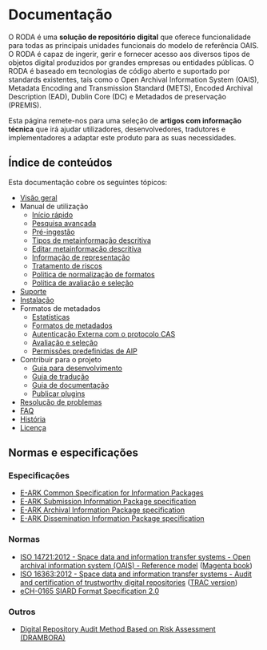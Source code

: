 # Documentação

O RODA é uma **solução de repositório digital** que oferece funcionalidade para todas as principais unidades funcionais do modelo de referência OAIS. O RODA é capaz de ingerir, gerir e fornecer acesso aos diversos tipos de objetos digital produzidos por grandes empresas ou entidades públicas. O RODA é baseado em tecnologias de código aberto e suportado por standards existentes, tais como o Open Archival Information System (OAIS), Metadata Encoding and Transmission Standard (METS), Encoded Archival Description (EAD), Dublin Core (DC) e Metadados de preservação (PREMIS).

Esta página remete-nos para uma seleção de **artigos com informação técnica** que irá ajudar utilizadores, desenvolvedores, tradutores e implementadores a adaptar este produto para as suas necessidades.

## Índice de conteúdos

Esta documentação cobre os seguintes tópicos:

- [Visão geral](Overview_pt_PT.md)
- Manual de utilização
    - [Início rápido](Quickstart.md)
    - [Pesquisa avançada](Advanced_Search_pt_PT.md)
    - [Pré-ingestão](Pre_Ingest_pt_PT.md)
    - [Tipos de metainformação descritiva](Descriptive_Metadata_Types.md)
    - [Editar metainformação descritiva](EditDescriptiveMetadata.md)
    - [Informação de representação](Representation_Information.md)
    - [Tratamento de riscos](Risk_Assessment.md)
    - [Politica de normalização de formatos](Format_Normalization_Policy.md)
    - [Política de avaliação e seleção](Disposal_Policies.md)
- [Suporte](https://www.roda-community.org/#bellhop_bell-support)
- [Instalação](https://www.roda-community.org/deploys/)
- Formatos de metadados
    - [Estatísticas](Statistics_pt_PT.md)
    - [Formatos de metadados](Metadata_Formats.md)
    - [Autenticação Externa com o protocolo CAS](Central_Authentication_Service.md)
    - [Avaliação e seleção](Disposal.md)
    - [Permissões predefinidas de AIP](Permissions_pt_PT.md)
- Contribuir para o projeto
    - [Guia para desenvolvimento](Developers_Guide.md)
    - [Guia de tradução](Translation_Guide.md)
    - [Guia de documentação](Documentation_Guide_pt_PT.md)
    - [Publicar plugins](Publishing_plugins.md)
- [Resolução de problemas](Troubleshooting.md)
- [FAQ](FAQ_pt_PT.md)
- [História](History_pt_PT.md)
- [Licença](LICENSE_pt_PT.md)

## Normas e especificações

### Especificações

* [E-ARK Common Specification for Information Packages](http://www.dilcis.eu/specifications/common-specification)
* [E-ARK Submission Information Package specification](http://www.dilcis.eu/specifications/sip)
* [E-ARK Archival Information Package specification](http://www.dilcis.eu/specifications/aip)
* [E-ARK Dissemination Information Package specification](http://www.dilcis.eu/specifications/dip)

### Normas

* [ISO 14721:2012 - Space data and information transfer systems - Open archival information system (OAIS) - Reference model](http://www.iso.org/iso/catalogue_detail.htm?csnumber=57284) ([Magenta book](https://public.ccsds.org/pubs/650x0m2.pdf))
* [ISO 16363:2012 - Space data and information transfer systems - Audit and certification of trustworthy digital repositories](http://www.iso.org/iso/catalogue_detail.htm?csnumber=56510) ([TRAC version](https://www.crl.edu/sites/default/files/d6/attachments/pages/trac_0.pdf))
* [eCH-0165 SIARD Format Specification 2.0](https://www.ech.ch/vechweb/page?p=dossier&documentNumber=eCH-0165&documentVersion=2.0)

### Outros

* [Digital Repository Audit Method Based on Risk Assessment (DRAMBORA)](http://www.repositoryaudit.eu/download/)
